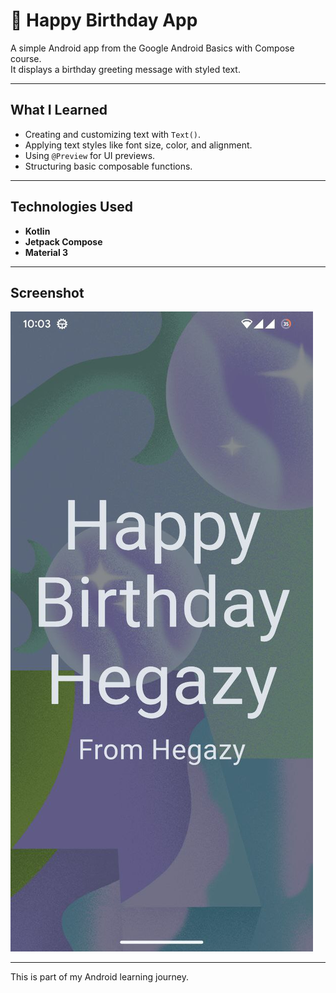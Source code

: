 # 🎂 Happy Birthday App

A simple Android app from the Google Android Basics with Compose course.  
It displays a birthday greeting message with styled text.

---

## What I Learned
- Creating and customizing text with `Text()`.
- Applying text styles like font size, color, and alignment.
- Using `@Preview` for UI previews.
- Structuring basic composable functions.

---

## Technologies Used
- **Kotlin**
- **Jetpack Compose**
- **Material 3**

---

## Screenshot
![Happy Birthday Screenshot](screenshots/photo_2025-09-09_22-04-03.jpg)


---

This is part of my Android learning journey.
